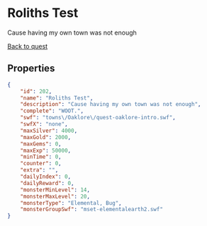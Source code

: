 # Roliths Test

Cause having my own town was not enough

[Back to quest](../quests.md)

## Properties

```json
{
    "id": 202,
    "name": "Roliths Test",
    "description": "Cause having my own town was not enough",
    "complete": "WOOT.",
    "swf": "towns\/Oaklore\/quest-oaklore-intro.swf",
    "swfX": "none",
    "maxSilver": 4000,
    "maxGold": 2000,
    "maxGems": 0,
    "maxExp": 50000,
    "minTime": 0,
    "counter": 0,
    "extra": "",
    "dailyIndex": 0,
    "dailyReward": 0,
    "monsterMinLevel": 14,
    "monsterMaxLevel": 20,
    "monsterType": "Elemental, Bug",
    "monsterGroupSwf": "mset-elementalearth2.swf"
}
```

